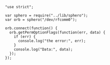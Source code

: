     "use strict";

    var sphero = require("../lib/sphero");
    var orb = sphero("/dev/rfcomm0");

    orb.connect(function() {
      orb.getPermOptionFlags(function(err, data) {
        if (err) {
          console.log("the error:", err);
        }
        console.log("Data:", data);
      });
    });
